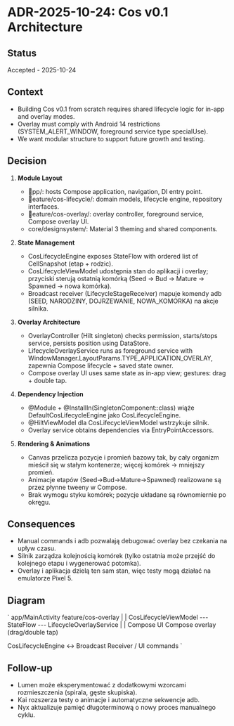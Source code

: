 ﻿# ADR-2025-10-24: Cos v0.1 Architecture

## Status
Accepted - 2025-10-24

## Context
- Building Cos v0.1 from scratch requires shared lifecycle logic for in-app and overlay modes.
- Overlay must comply with Android 14 restrictions (SYSTEM_ALERT_WINDOW, foreground service type specialUse).
- We want modular structure to support future growth and testing.

## Decision
1. **Module Layout**
   - pp/: hosts Compose application, navigation, DI entry point.
   - eature/cos-lifecycle/: domain models, lifecycle engine, repository interfaces.
   - eature/cos-overlay/: overlay controller, foreground service, Compose overlay UI.
   - core/designsystem/: Material 3 theming and shared components.

2. **State Management**
   - CosLifecycleEngine exposes StateFlow<CosLifecycleState> with ordered list of CellSnapshot (etap + rodzic).
   - CosLifecycleViewModel udostępnia stan do aplikacji i overlay; przyciski sterują ostatnią komórką (Seed → Bud → Mature → Spawned → nowa komórka).
   - Broadcast receiver (LifecycleStageReceiver) mapuje komendy adb (SEED, NARODZINY, DOJRZEWANIE, NOWA_KOMORKA) na akcje silnika.

3. **Overlay Architecture**
    - OverlayController (Hilt singleton) checks permission, starts/stops service, persists position using DataStore.
    - LifecycleOverlayService runs as foreground service with WindowManager.LayoutParams.TYPE_APPLICATION_OVERLAY, zapewnia Compose lifecycle + saved state owner.
    - Compose overlay UI uses same state as in-app view; gestures: drag + double tap.

4. **Dependency Injection**
   - @Module + @InstallIn(SingletonComponent::class) wiąże DefaultCosLifecycleEngine jako CosLifecycleEngine.
   - @HiltViewModel dla CosLifecycleViewModel wstrzykuje silnik.
   - Overlay service obtains dependencies via EntryPointAccessors.

5. **Rendering & Animations**
   - Canvas przelicza pozycje i promień bazowy tak, by cały organizm mieścił się w stałym kontenerze; więcej komórek → mniejszy promień.
   - Animacje etapów (Seed→Bud→Mature→Spawned) realizowane są przez płynne tweeny w Compose.
   - Brak wymogu styku komórek; pozycje układane są równomiernie po okręgu.

## Consequences
- Manual commands i adb pozwalają debugować overlay bez czekania na upływ czasu.
- Silnik zarządza kolejnością komórek (tylko ostatnia może przejść do kolejnego etapu i wygenerować potomka).
- Overlay i aplikacja dzielą ten sam stan, więc testy mogą działać na emulatorze Pixel 5.

## Diagram
`
app/MainActivity          feature/cos-overlay
     |                            |
CosLifecycleViewModel --- StateFlow<CosLifecycleState> --- LifecycleOverlayService
     |                            |
   Compose UI             Compose overlay (drag/double tap)

CosLifecycleEngine <-> Broadcast Receiver / UI commands
`

## Follow-up
- Lumen może eksperymentować z dodatkowymi wzorcami rozmieszczenia (spirala, gęste skupiska).
- Kai rozszerza testy o animacje i automatyczne sekwencje adb.
- Nyx aktualizuje pamięć długoterminową o nowy proces manualnego cyklu.
